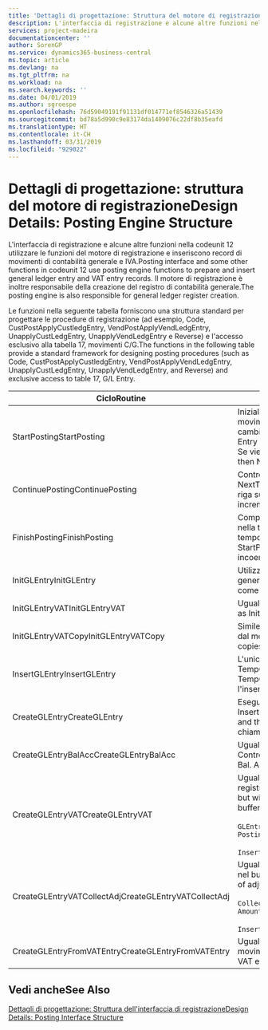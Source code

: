 ```yaml
---
title: 'Dettagli di progettazione: Struttura del motore di registrazione | Microsoft Docs'
description: L'interfaccia di registrazione e alcune altre funzioni nella codeunit 12 utilizzare le funzioni del motore di registrazione e inseriscono record di movimenti di contabilità generale e IVA. Il motore di registrazione è inoltre responsabile della creazione del registro di contabilità generale.
services: project-madeira
documentationcenter: ''
author: SorenGP
ms.service: dynamics365-business-central
ms.topic: article
ms.devlang: na
ms.tgt_pltfrm: na
ms.workload: na
ms.search.keywords: ''
ms.date: 04/01/2019
ms.author: sgroespe
ms.openlocfilehash: 76d59049191f91131df014771ef8546326a51439
ms.sourcegitcommit: bd78a5d990c9e83174da1409076c22df8b35eafd
ms.translationtype: HT
ms.contentlocale: it-CH
ms.lasthandoff: 03/31/2019
ms.locfileid: "929022"
---
```

# <a name="design-details-posting-engine-structure"></a><span data-ttu-id="3c9ed-104">Dettagli di progettazione: struttura del motore di registrazione</span><span class="sxs-lookup"><span data-stu-id="3c9ed-104">Design Details: Posting Engine Structure</span></span>
<span data-ttu-id="3c9ed-105">L'interfaccia di registrazione e alcune altre funzioni nella codeunit 12 utilizzare le funzioni del motore di registrazione e inseriscono record di movimenti di contabilità generale e IVA.</span><span class="sxs-lookup"><span data-stu-id="3c9ed-105">Posting interface and some other functions in codeunit 12 use posting engine functions to prepare and insert general ledger entry and VAT entry records.</span></span> <span data-ttu-id="3c9ed-106">Il motore di registrazione è inoltre responsabile della creazione del registro di contabilità generale.</span><span class="sxs-lookup"><span data-stu-id="3c9ed-106">The posting engine is also responsible for general ledger register creation.</span></span>  
  
 <span data-ttu-id="3c9ed-107">Le funzioni nella seguente tabella forniscono una struttura standard per progettare le procedure di registrazione (ad esempio, Code, CustPostApplyCustledgEntry, VendPostApplyVendLedgEntry, UnapplyCustLedgEntry, UnapplyVendLedgEntry e Reverse) e l'accesso esclusivo alla tabella 17, movimenti C/G.</span><span class="sxs-lookup"><span data-stu-id="3c9ed-107">The functions in the following table provide a standard framework for designing posting procedures (such as Code, CustPostApplyCustledgEntry, VendPostApplyVendLedgEntry, UnapplyCustLedgEntry, UnapplyVendLedgEntry, and Reverse) and exclusive access to table 17, G/L Entry.</span></span>  
  
|<span data-ttu-id="3c9ed-108">Ciclo</span><span class="sxs-lookup"><span data-stu-id="3c9ed-108">Routine</span></span>|<span data-ttu-id="3c9ed-109">Description</span><span class="sxs-lookup"><span data-stu-id="3c9ed-109">Description</span></span>|  
|-------------|---------------------------------------|  
|<span data-ttu-id="3c9ed-110">StartPosting</span><span class="sxs-lookup"><span data-stu-id="3c9ed-110">StartPosting</span></span>|<span data-ttu-id="3c9ed-111">Inizializza il buffer di registrazione TempGLEntryBuf, blocca le tabelle dei movimenti IVA e C/G e inizializza il periodo contabile, il registro C/G e il tasso di cambio.</span><span class="sxs-lookup"><span data-stu-id="3c9ed-111">Initializes posting buffer TempGLEntryBuf, locks G/L Entry and VAT Entry tables, and initializes Accounting Period, G/L Register, and Exchange Rate.</span></span> <span data-ttu-id="3c9ed-112">Se viene chiamato una sola volta, NextEntryNo è 0.</span><span class="sxs-lookup"><span data-stu-id="3c9ed-112">Should be called only once, then NextEntryNo is 0.</span></span>|  
|<span data-ttu-id="3c9ed-113">ContinuePosting</span><span class="sxs-lookup"><span data-stu-id="3c9ed-113">ContinuePosting</span></span>|<span data-ttu-id="3c9ed-114">Controlla e registra l''IVA ad esigibilità differita dell'incremento NextTransactionNo della transazione precedente e prepara la registrazione della riga successiva.</span><span class="sxs-lookup"><span data-stu-id="3c9ed-114">Checks and posts unrealized VAT for previous transaction increment NextTransactionNo and prepares post of next line.</span></span>|  
|<span data-ttu-id="3c9ed-115">FinishPosting</span><span class="sxs-lookup"><span data-stu-id="3c9ed-115">FinishPosting</span></span>|<span data-ttu-id="3c9ed-116">Completa la registrazione inserendo i movimenti di C/G dal buffer temporaneo nella tabella di database.</span><span class="sxs-lookup"><span data-stu-id="3c9ed-116">Completes posting by inserting G/L entries from temporary buffer into database table.</span></span> <span data-ttu-id="3c9ed-117">Utilizzato sempre insieme a StartPosting.</span><span class="sxs-lookup"><span data-stu-id="3c9ed-117">Always used together with StartPosting.</span></span> <span data-ttu-id="3c9ed-118">Verifica la presenza di incoerenze.</span><span class="sxs-lookup"><span data-stu-id="3c9ed-118">Checks for inconsistencies.</span></span>|  
|<span data-ttu-id="3c9ed-119">InitGLEntry</span><span class="sxs-lookup"><span data-stu-id="3c9ed-119">InitGLEntry</span></span>|<span data-ttu-id="3c9ed-120">Utilizzato per inizializzare nuovo movimento C/G per riga di registrazioni generali.</span><span class="sxs-lookup"><span data-stu-id="3c9ed-120">Used to initialize new G/L entry for Gen. Jnl Line.</span></span> <span data-ttu-id="3c9ed-121">Restituisce GLEntry come parametro.</span><span class="sxs-lookup"><span data-stu-id="3c9ed-121">Returns GLEntry as parameter.</span></span>|  
|<span data-ttu-id="3c9ed-122">InitGLEntryVAT</span><span class="sxs-lookup"><span data-stu-id="3c9ed-122">InitGLEntryVAT</span></span>|<span data-ttu-id="3c9ed-123">Uguale a InitGLEntry, ma assegna anche contropartita e SummarizeVAT.</span><span class="sxs-lookup"><span data-stu-id="3c9ed-123">Same as InitGLEntry, but also assigns Bal. Account No. and SummarizeVAT.</span></span>|  
|<span data-ttu-id="3c9ed-124">InitGLEntryVATCopy</span><span class="sxs-lookup"><span data-stu-id="3c9ed-124">InitGLEntryVATCopy</span></span>|<span data-ttu-id="3c9ed-125">Simile a InitGLEntryVAT, ma copia anche i dati delle categorie di registrazione dal movimento IVA prima di SummarizeVAT.</span><span class="sxs-lookup"><span data-stu-id="3c9ed-125">Similar to InitGLEntryVAT, but also copies posting groups data from VAT Entry before SummarizeVAT.</span></span>|  
|<span data-ttu-id="3c9ed-126">InsertGLEntry</span><span class="sxs-lookup"><span data-stu-id="3c9ed-126">InsertGLEntry</span></span>|<span data-ttu-id="3c9ed-127">L'unica funzione che inserisce movimenti C/G nella tabella globale di TempGLEntryBuf.</span><span class="sxs-lookup"><span data-stu-id="3c9ed-127">The only function that inserts G/L entry into global TempGLEntryBuf table.</span></span> <span data-ttu-id="3c9ed-128">Utilizzare sempre questa funzione per l'inserimento.</span><span class="sxs-lookup"><span data-stu-id="3c9ed-128">Always use this function for insert.</span></span>|  
|<span data-ttu-id="3c9ed-129">CreateGLEntry</span><span class="sxs-lookup"><span data-stu-id="3c9ed-129">CreateGLEntry</span></span>|<span data-ttu-id="3c9ed-130">Esegue un InitGLEntry, assegna Importo in valuta addiz. ed esegue InsertGLEntry.</span><span class="sxs-lookup"><span data-stu-id="3c9ed-130">Performs an InitGLEntry, assigns Additional Currency Amount, and then performs InsertGLEntry.</span></span> <span data-ttu-id="3c9ed-131">Sostituisce molte righe di codice a una singola chiamata di funzione.</span><span class="sxs-lookup"><span data-stu-id="3c9ed-131">Replaces several lines of code with a single function call.</span></span>|  
|<span data-ttu-id="3c9ed-132">CreateGLEntryBalAcc</span><span class="sxs-lookup"><span data-stu-id="3c9ed-132">CreateGLEntryBalAcc</span></span>|<span data-ttu-id="3c9ed-133">Uguale a CreateGLEntry, ma assegna anche Tipo contropartita e Contropartita.</span><span class="sxs-lookup"><span data-stu-id="3c9ed-133">Same as CreateGLEntry, but also assigns Bal. Account Type and Bal. Account No.</span></span>|  
|<span data-ttu-id="3c9ed-134">CreateGLEntryVAT</span><span class="sxs-lookup"><span data-stu-id="3c9ed-134">CreateGLEntryVAT</span></span>|<span data-ttu-id="3c9ed-135">Uguale a CreateGLEntry, ma con elaborazione addizionale delle categorie di registrazione e salvataggio nel buffer temporaneo IVA:</span><span class="sxs-lookup"><span data-stu-id="3c9ed-135">Same as CreateGLEntry, but with additional processing for posting groups and saving to temporary VAT buffer:</span></span><br /><br /> `GLEntry.CopyPostingGroupsFromDtldCVBuf(DtldCVLedgEntryBuf,GenJnlLine."Gen. Posting Type");`<br /><br /> `InsertVATEntriesFromTemp(DtldCVLedgEntryBuf,GLEntry);`|  
|<span data-ttu-id="3c9ed-136">CreateGLEntryVATCollectAdj</span><span class="sxs-lookup"><span data-stu-id="3c9ed-136">CreateGLEntryVATCollectAdj</span></span>|<span data-ttu-id="3c9ed-137">Uguale a CreateGLEntry, ma con raccolta addizionale di rettifiche e salvataggio nel buffer temporaneo IVA:</span><span class="sxs-lookup"><span data-stu-id="3c9ed-137">Same as CreateGLEntry, but with additional collection of adjustments and saving to temporary VAT buffer:</span></span><br /><br /> `CollectAdjustment(AdjAmount,GLEntry.Amount,GLEntry."Additional-Currency Amount",OriginalDateSet);`<br /><br /> `InsertVATEntriesFromTemp(DtldCVLedgEntryBuf,GLEntry);`|  
|<span data-ttu-id="3c9ed-138">CreateGLEntryFromVATEntry</span><span class="sxs-lookup"><span data-stu-id="3c9ed-138">CreateGLEntryFromVATEntry</span></span>|<span data-ttu-id="3c9ed-139">Uguale a CreateGLEntry, ma copia anche le categorie di registrazione dal movimento IVA.</span><span class="sxs-lookup"><span data-stu-id="3c9ed-139">Same as CreateGLEntry, but also copies posting groups from VAT entry.</span></span>|  
  
## <a name="see-also"></a><span data-ttu-id="3c9ed-140">Vedi anche</span><span class="sxs-lookup"><span data-stu-id="3c9ed-140">See Also</span></span>  
 [<span data-ttu-id="3c9ed-141">Dettagli di progettazione: Struttura dell'interfaccia di registrazione</span><span class="sxs-lookup"><span data-stu-id="3c9ed-141">Design Details: Posting Interface Structure</span></span>](design-details-posting-interface-structure.md)